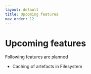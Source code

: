 ```yaml
---
layout: default
title: Upcoming features
nav_order: 12
---
```


# Upcoming features

Following features are planned

- Caching of artefacts in Filesystem
